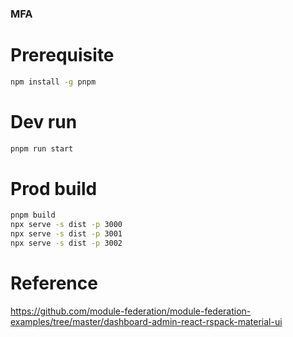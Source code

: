 ### MFA 

# Prerequisite

```sh
npm install -g pnpm
```

# Dev run 

```sh
pnpm run start
```


# Prod build

```sh
pnpm build  
npx serve -s dist -p 3000  
npx serve -s dist -p 3001  
npx serve -s dist -p 3002  
```


# Reference

https://github.com/module-federation/module-federation-examples/tree/master/dashboard-admin-react-rspack-material-ui